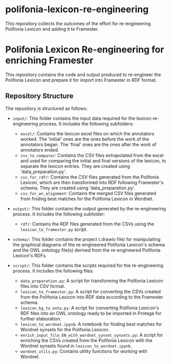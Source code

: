# polifonia-lexicon-re-engineering
This repository collects the outcomes of the effort for re-engineering Polifonia Lexicon and adding it to Framester.

# Polifonia Lexicon Re-engineering for enriching Framester

This repository contains the code and output produced to re-engineer the Polifonia Lexicon and prepare it for import into Framester in RDF format.

## Repository Structure

The repository is structured as follows:

- `input/`: This folder contains the input data required for the lexicon re-engineering process. It includes the following subfolders:
  - `excel/`: Contains the lexicon excel files on which the annotators worked. The 'initial' ones are the ones before the work of the annotators began. The 'final' ones are the ones after the work of annotators ended.
  - `csv_to_compare/`: Contains the CSV files extrapolated from the excel and used for comparing the initial and final versions of the lexicon, to separate the lexicon entries. They are created using 'data_preparation.py'.
  - `csv_for_rdf/`: Contains the CSV files generated from the Polifonia Lexicon, which are then transformed into RDF following Framester's schema. They are created using 'data_preparation.py'.
  - `csv_for_wn_alignment`: Contains the merged CSV files generated from finding best matches for the Polifonia Lexicon in Wordnet. 

- `output/`: This folder contains the output generated by the re-engineering process. It includes the following subfolder:
  - `rdf/`: Contains the RDF files generated from the CSVs using the `lexicon_to_framester.py` script.

- `schema/`: This folder contains the project (.drawio file) for manipulating the graphical diagrams of the re-engineered Polifonia Lexicon's schema and the OWL ontology file(s) derived from the re-engineered Polifonia Lexicon's RDFs.

- `script/`: This folder contains the scripts required for the re-engineering process. It includes the following files:
  - `data_preparation.py`: A script for transforming the Polifonia Lexicon files into CSV format.
  - `lexicon_to_framester.py`: A script for converting the CSVs created from the Polifonia Lexicon into RDF data according to the Framester schema.
  - `lexicon_kg_to_onto.py`: A script for converting Polifonia Lexicon's RDF files into an OWL ontology ready to be imported in Protegé for further elaboration.
  - `lexicon_to_wordnet.ipynb`: A notebook for finding best matches for Wordnet synsets for the Polifonia Lexicon. 
  - `enrich_input_file_EN_with_wordnet_synset_synsets.py`: A script for enriching the CSVs created from the Polifonia Lexicon with the Wordnet synsets found in `lexicon_to_wordnet.ipynb`.
  - `wordnet_utils.py`: Contains utility functions for working with Wordnet. 
